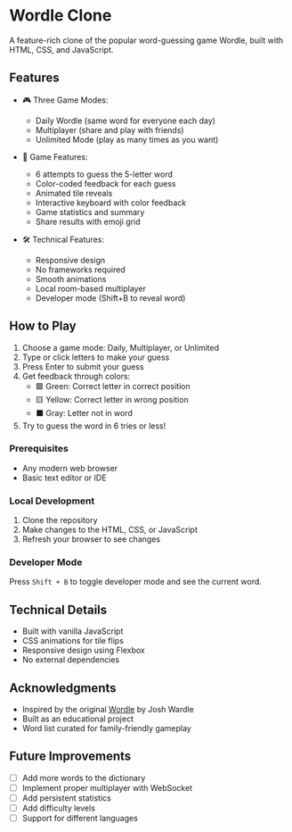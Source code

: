 # Wordle Clone

A feature-rich clone of the popular word-guessing game Wordle, built with HTML, CSS, and JavaScript.

## Features

- 🎮 Three Game Modes:
  - Daily Wordle (same word for everyone each day)
  - Multiplayer (share and play with friends)
  - Unlimited Mode (play as many times as you want)

- 🎯 Game Features:
  - 6 attempts to guess the 5-letter word
  - Color-coded feedback for each guess
  - Animated tile reveals
  - Interactive keyboard with color feedback
  - Game statistics and summary
  - Share results with emoji grid

- 🛠 Technical Features:
  - Responsive design
  - No frameworks required
  - Smooth animations
  - Local room-based multiplayer
  - Developer mode (Shift+B to reveal word)

## How to Play

1. Choose a game mode: Daily, Multiplayer, or Unlimited
2. Type or click letters to make your guess
3. Press Enter to submit your guess
4. Get feedback through colors:
   - 🟩 Green: Correct letter in correct position
   - 🟨 Yellow: Correct letter in wrong position
   - ⬛ Gray: Letter not in word
5. Try to guess the word in 6 tries or less!

### Prerequisites
- Any modern web browser
- Basic text editor or IDE

### Local Development
1. Clone the repository
2. Make changes to the HTML, CSS, or JavaScript
3. Refresh your browser to see changes

### Developer Mode
Press `Shift + B` to toggle developer mode and see the current word.

## Technical Details

- Built with vanilla JavaScript
- CSS animations for tile flips
- Responsive design using Flexbox
- No external dependencies


## Acknowledgments

- Inspired by the original [Wordle](https://www.nytimes.com/games/wordle/index.html) by Josh Wardle
- Built as an educational project
- Word list curated for family-friendly gameplay

## Future Improvements

- [ ] Add more words to the dictionary
- [ ] Implement proper multiplayer with WebSocket
- [ ] Add persistent statistics
- [ ] Add difficulty levels
- [ ] Support for different languages
